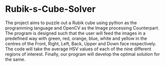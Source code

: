 # Rubik-s-Cube-Solver
The project aims to puzzle out a Rubik cube using python as the programming language and OpenCV as the Image processing Counterpart.  The program is designed such that the user will feed the images in a predefined way with green, red, orange, blue, white and yellow in the centres of the Front, Right, Left, Back, Upper and Down face respectively. The code will take the average HSV values of each of the nine different regions of interest.  Finally, our program will develop the optimal solution for the same.
